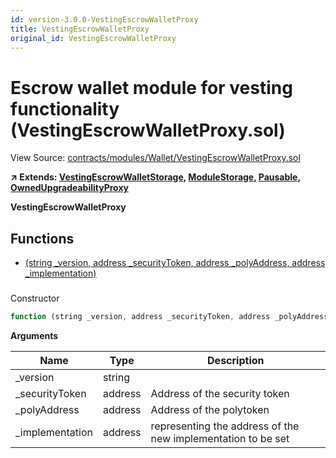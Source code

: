 ```yaml
---
id: version-3.0.0-VestingEscrowWalletProxy
title: VestingEscrowWalletProxy
original_id: VestingEscrowWalletProxy
---
```


# Escrow wallet module for vesting functionality (VestingEscrowWalletProxy.sol)

View Source: [contracts/modules/Wallet/VestingEscrowWalletProxy.sol](../../../contracts/modules/Wallet/VestingEscrowWalletProxy.sol)

**↗ Extends: [VestingEscrowWalletStorage](VestingEscrowWalletStorage.md), [ModuleStorage](ModuleStorage.md), [Pausable](Pausable.md), [OwnedUpgradeabilityProxy](OwnedUpgradeabilityProxy.md)**

**VestingEscrowWalletProxy**

## Functions

- [(string _version, address _securityToken, address _polyAddress, address _implementation)](#)

### 

Constructor

```js
function (string _version, address _securityToken, address _polyAddress, address _implementation) public nonpayable ModuleStorage 
```

**Arguments**

| Name        | Type           | Description  |
| ------------- |------------- | -----|
| _version | string |  | 
| _securityToken | address | Address of the security token | 
| _polyAddress | address | Address of the polytoken | 
| _implementation | address | representing the address of the new implementation to be set | 

